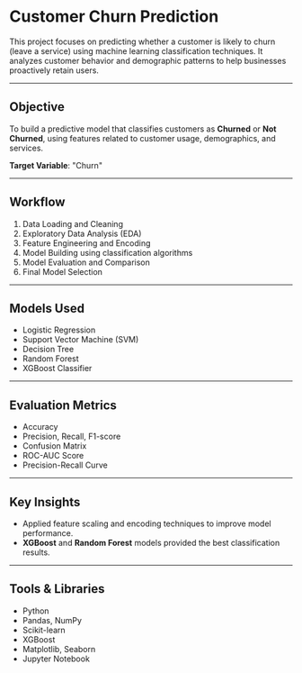 # Customer Churn Prediction

This project focuses on predicting whether a customer is likely to churn (leave a service) using machine learning classification techniques. It analyzes customer behavior and demographic patterns to help businesses proactively retain users.

---

## Objective

To build a predictive model that classifies customers as **Churned** or **Not Churned**, using features related to customer usage, demographics, and services.

 **Target Variable**: "Churn"

---

## Workflow

1. Data Loading and Cleaning  
2. Exploratory Data Analysis (EDA)  
3. Feature Engineering and Encoding  
4. Model Building using classification algorithms  
5. Model Evaluation and Comparison  
6. Final Model Selection

---

## Models Used

- Logistic Regression  
- Support Vector Machine (SVM)  
- Decision Tree  
- Random Forest  
- XGBoost Classifier

---

## Evaluation Metrics

- Accuracy  
- Precision, Recall, F1-score  
- Confusion Matrix  
- ROC-AUC Score  
- Precision-Recall Curve

---

## Key Insights

- Applied feature scaling and encoding techniques to improve model performance.
- **XGBoost** and **Random Forest** models provided the best classification results.

---

##  Tools & Libraries

- Python  
- Pandas, NumPy  
- Scikit-learn  
- XGBoost  
- Matplotlib, Seaborn  
- Jupyter Notebook



